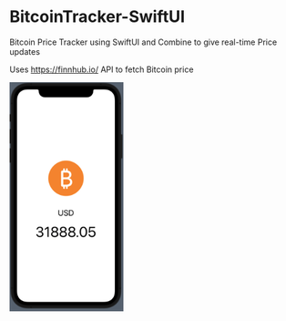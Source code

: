 # BitcoinTracker-SwiftUI
Bitcoin Price Tracker using SwiftUI and Combine to give real-time Price updates 

Uses https://finnhub.io/ API to fetch Bitcoin price

<img src="https://github.com/sabar183ahuja/BitcoinTracker-SwiftUI/blob/main/B.png" width="200">


